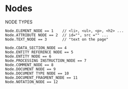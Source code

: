 # Nodes


NODE TYPES

    Node.ELEMENT_NODE == 1    // <li>, <ul>, <p>, <h2> ...
    Node.ATTRIBUTE NODE == 2  // id="", src ="" ...
    Node.TEXT_NODE == 3       // "text on the page"
    
    Node.CDATA_SECTION_NODE == 4
    Node.ENTITY REFERENCE NODE == 5 
    Node.ENTITY NODE == 6
    Node.PROCESSING INSTRUCTION_NODE == 7
    Node.COMMENT_NODE == 8
    Node.DOCUMENT NODE == 9
    Node.DOCUMENT TYPE NODE == 10
    Node.DOCUMENT_FRAGMENT_NODE == 11
    Node.NOTATION_NODE == 12


